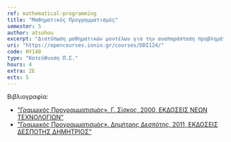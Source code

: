 ```yaml
---
ref: mathematical-programming
title: "Μαθηματικός Προγραμματισμός"
semester: 5
author: atsohou
excerpt: "Διατύπωση μαθηματικών μοντέλων για την αναπαράσταση προβλημάτων κατανομής πόρων. Γραφική Επίλυση προβλημάτων μαθηματικού προγραμματισμού. Τυπική μορφή μοντέλων μαθηματικού προγραμματισμού και μετατροπή προβλημάτων στην τυπική μορφή. Αλγεβρική επίλυση προβλημάτων μαθηματικού προγραμματισμού. Μέθοδος  Simplex. Επίλυση Προβλημάτων με τη μέθοδο Simplex. Επίλυση Προβλημάτων με τη μέθοδο Simplex. Μέθοδος του μεγάλου Μ και μέθοδος των δύο φάσεων. Δυϊκότητα σε μαθηματικά μοντέλα μαθηματικού προγραμματισμού. Θεωρήματα δυϊκότητας. Δυϊκή Simplex. Ειδικές περιπτώσεις μαθηματικών μοντέλων και επίλυσή τους."
uri: "https://opencourses.ionio.gr/courses/DDI124/"
code: ΗΥ140
type: "Κατεύθυνση Π.Σ."
hours: 4
extra: 2Ε
ects: 5
---
```



Βιβλιογραφία: 
  - ["Γραμμικός Προγραμματισμός», Γ. Σίσκος, 2000, ΕΚΔΟΣΕΙΣ ΝΕΩΝ ΤΕΧΝΟΛΟΓΙΩΝ"](https://service.eudoxus.gr/search/#a/id:2599/0)
  - ["Γραμμικός Προγραμματισμός», Δημήτρης Δεσπότης, 2011, ΕΚΔΟΣΕΙΣ ΔΕΣΠΟΤΗΣ ΔΗΜΗΤΡΙΟΣ"](https://service.eudoxus.gr/search/#a/id:12266748/0)
